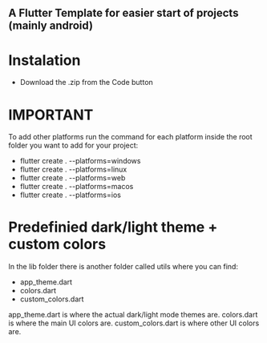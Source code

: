 ## A Flutter Template for easier start of projects (mainly android)

# Instalation

- Download the .zip from the Code button

# IMPORTANT

To add other platforms run the command for each platform inside the root folder you want to add for your project:

- flutter create . --platforms=windows
- flutter create . --platforms=linux
- flutter create . --platforms=web
- flutter create . --platforms=macos
- flutter create . --platforms=ios



# Predefinied dark/light theme + custom colors

In the lib folder there is another folder called utils where you can find:

- app_theme.dart
- colors.dart
- custom_colors.dart

app_theme.dart is where the actual dark/light mode themes are.
colors.dart is where the main UI colors are.
custom_colors.dart is where other UI colors are.

